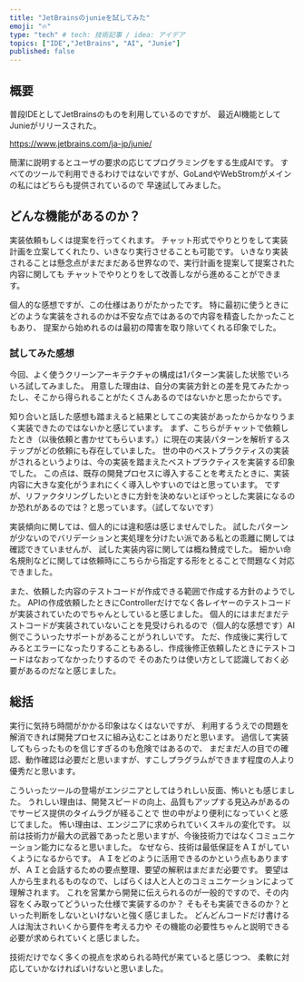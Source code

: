 ```yaml
---
title: "JetBrainsのjunieを試してみた"
emoji: "🔥"
type: "tech" # tech: 技術記事 / idea: アイデア
topics: ["IDE","JetBrains", "AI", "Junie"]
published: false
---
```


## 概要

普段IDEとしてJetBrainsのものを利用しているのですが、
最近AI機能としてJunieがリリースされた。

https://www.jetbrains.com/ja-jp/junie/

簡潔に説明するとユーザの要求の応じてプログラミングをする生成AIです。
すべてのツールで利用できるわけではないですが、GoLandやWebStromがメインの私にはどちらも提供されているので
早速試してみました。

## どんな機能があるのか？

実装依頼もしくは提案を行ってくれます。
チャット形式でやりとりをして実装計画を立案してくれたり、いきなり実行させることも可能です。
いきなり実装されることは懸念点がまだまだある世界なので、実行計画を提案して提案された内容に関しても
チャットでやりとりをして改善しながら進めることができます。

個人的な感想ですが、この仕様はありがたかったです。
特に最初に使うときにどのような実装をされるのかは不安な点ではあるので内容を精査したかったこともあり、
提案から始めれるのは最初の障害を取り除いてくれる印象でした。

### 試してみた感想

今回、よく使うクリーンアーキテクチャの構成は1パターン実装した状態でいろいろ試してみました。
用意した理由は、自分の実装方針との差を見てみたかったし、そこから得られることがたくさんあるのではないかと思ったからです。

知り合いと話した感想も踏まえると結果としてこの実装があったからかなりうまく実装できたのではないかと感じています。
まず、こちらがチャットで依頼したとき（以後依頼と書かせてもらいます。）に現在の実装パターンを解析するステップがどの依頼にも存在していました。
世の中のベストプラクティスの実装がされるというよりは、今の実装を踏まえたベストプラクティスを実装する印象でした。
この点は、既存の開発プロセスに導入することを考えたときに、実装内容に大きな変化がうまれにくく導入しやすいのではと思っています。
ですが、リファクタリングしたいときに方針を決めないとぼやっとした実装になるのか恐れがあるのでは？と思っています。（試してないです）

実装傾向に関しては、個人的には違和感は感じませんでした。
試したパターンが少ないのでバリデーションと実処理を分けたい派である私との乖離に関しては確認できていませんが、
試した実装内容に関しては概ね賛成でした。
細かい命名規則などに関しては依頼時にこちらから指定する形をとることで問題なく対応できました。

また、依頼した内容のテストコードが作成できる範囲で作成する方針のようでした。
APIの作成依頼したときにControllerだけでなく各レイヤーのテストコードが実装されていたのでちゃんとしていると感じました。
個人的にはまだまだテストコードが実装されていないことを見受けられるので（個人的な感想です）AI側でこういったサポートがあることがうれしいです。
ただ、作成後に実行してみるとエラーになったりすることもあるし、作成後修正依頼したときにテストコードはなおってなかったりするので
そのあたりは使い方として認識しておく必要があるのだなと感じました。

## 総括

実行に気持ち時間がかかる印象はなくはないですが、
利用するうえでの問題を解消できれば開発プロセスに組み込むことはありだと思います。
過信して実装してもらったものを信じすぎるのも危険ではあるので、
まだまだ人の目での確認、動作確認は必要だと思いますが、すこしプラグラムができます程度の人より優秀だと思います。

こういったツールの登場がエンジニアとしてはうれしい反面、怖いとも感じました。
うれしい理由は、開発スピードの向上、品質もアップする見込みがあるのでサービス提供のタイムラグが経ることで
世の中がより便利になっていくと感じてました。
怖い理由は、エンジニアに求められていくスキルの変化です。
以前は技術力が最大の武器であったと思いますが、今後技術力ではなくコミュニケーション能力になると思いました。
なぜなら、技術は最低保証をＡＩがしていくようになるからです。
ＡＩをどのように活用できるのかという点もありますが、ＡＩと会話するための要点整理、要望の解釈はまだまだ必要です。
要望は人から生まれるものなので、しばらくは人と人とのコミュニケーションによって理解されます。
これを営業から開発に伝えられるのが一般的ですので、その内容をくみ取ってどういった仕様で実装するのか？
そもそも実装できるのか？といった判断をしないといけないと強く感じました。
どんどんコードだけ書ける人は淘汰されいくから要件を考える力や
その機能の必要性ちゃんと説明できる必要が求められていくと感じました。

技術だけでなく多くの視点を求められる時代が来ていると感じつつ、
柔軟に対応していかなければいけないと思いました。
